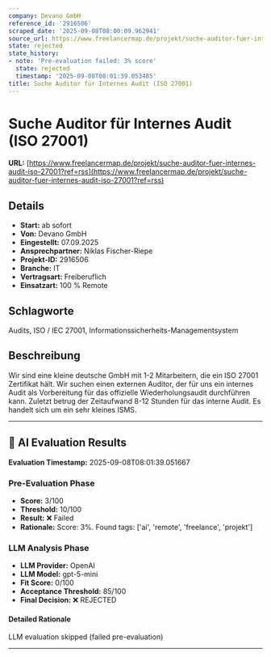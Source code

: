```yaml
---
company: Devano GmbH
reference_id: '2916506'
scraped_date: '2025-09-08T08:00:09.962941'
source_url: https://www.freelancermap.de/projekt/suche-auditor-fuer-internes-audit-iso-27001?ref=rss
state: rejected
state_history:
- note: 'Pre-evaluation failed: 3% score'
  state: rejected
  timestamp: '2025-09-08T08:01:39.053485'
title: Suche Auditor für Internes Audit (ISO 27001)
---
```



# Suche Auditor für Internes Audit (ISO 27001)
**URL:** [https://www.freelancermap.de/projekt/suche-auditor-fuer-internes-audit-iso-27001?ref=rss](https://www.freelancermap.de/projekt/suche-auditor-fuer-internes-audit-iso-27001?ref=rss)
## Details
- **Start:** ab sofort
- **Von:** Devano GmbH
- **Eingestellt:** 07.09.2025
- **Ansprechpartner:** Niklas Fischer-Riepe
- **Projekt-ID:** 2916506
- **Branche:** IT
- **Vertragsart:** Freiberuflich
- **Einsatzart:** 100
                                                % Remote

## Schlagworte
Audits, ISO / IEC 27001, Informationssicherheits-Managementsystem

## Beschreibung
Wir sind eine kleine deutsche GmbH mit 1-2 Mitarbeitern, die ein ISO 27001 Zertifikat hält. Wir suchen einen externen Auditor, der für uns ein internes Audit als Vorbereitung für das offizielle Wiederholungsaudit durchführen kann. Zuletzt betrug der Zeitaufwand 8-12 Stunden für das interne Audit. Es handelt sich um ein sehr kleines ISMS.

---

## 🤖 AI Evaluation Results

**Evaluation Timestamp:** 2025-09-08T08:01:39.051667

### Pre-Evaluation Phase
- **Score:** 3/100
- **Threshold:** 10/100
- **Result:** ❌ Failed
- **Rationale:** Score: 3%. Found tags: ['ai', 'remote', 'freelance', 'projekt']

### LLM Analysis Phase
- **LLM Provider:** OpenAI
- **LLM Model:** gpt-5-mini
- **Fit Score:** 0/100
- **Acceptance Threshold:** 85/100
- **Final Decision:** ❌ REJECTED

#### Detailed Rationale
LLM evaluation skipped (failed pre-evaluation)

---
